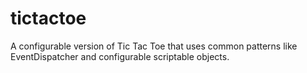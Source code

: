 # tictactoe
A configurable version of Tic Tac Toe that uses common patterns like EventDispatcher and configurable scriptable objects.
